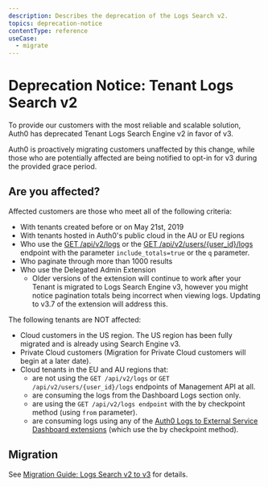 ```yaml
---
description: Describes the deprecation of the Logs Search v2.
topics: deprecation-notice
contentType: reference
useCase:
  - migrate
---
```

# Deprecation Notice: Tenant Logs Search v2

To provide our customers with the most reliable and scalable solution, Auth0 has deprecated Tenant Logs Search Engine v2 in favor of v3.

Auth0 is proactively migrating customers unaffected by this change, while those who are potentially affected are being notified to opt-in for v3 during the provided grace period.

## Are you affected?

Affected customers are those who meet all of the following criteria:
* With tenants created before or on May 21st, 2019
* With tenants hosted in Auth0's public cloud in the AU or EU regions
* Who use the [GET /api/v2/logs](/api/v2#!/Logs/get_logs) or the [GET /api/v2/users/{user_id}/logs](/api/v2#!/Users/get_logs_by_user) endpoint with the parameter `include_totals=true` or the `q` parameter.
* Who paginate through more than 1000 results
* Who use the Delegated Admin Extension
  * Older versions of the extension will continue to work after your Tenant is migrated to Logs Search Engine v3, however you might notice pagination totals being incorrect when viewing logs. Updating to v3.7 of the extension will address this.

The following tenants are NOT affected:
* Cloud customers in the US region. The US region has been fully migrated and is already using Search Engine v3.
* Private Cloud customers (Migration for Private Cloud customers will begin at a later date).
* Cloud tenants in the EU and AU regions that:
  * are not using the `GET /api/v2/logs` or `GET /api/v2/users/{user_id}/logs` endpoints of Management API at all.
  * are consuming the logs from the Dashboard Logs section only.
  * are using the `GET /api/v2/logs endpoint` with the by checkpoint method (using `from` parameter).
  * are consuming logs using any of the [Auth0 Logs to External Service Dashboard extensions](/extensions#export-auth0-logs-to-an-external-service) (which use the by checkpoint method).
  
## Migration

See [Migration Guide: Logs Search v2 to v3](/product-lifecycle/migration/guides/migrate-logs-v2-v3) for details.